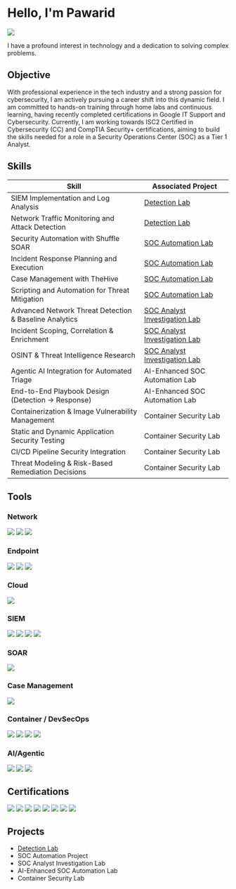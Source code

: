 # Hello, I'm Pawarid
<a href="https://www.linkedin.com/in/pawaridtupmongkol"><img src="https://img.shields.io/badge/-LinkedIn-0072b1?&style=for-the-badge&logo=linkedin&logoColor=white" /></a>


I have a profound interest in technology and a dedication to solving complex problems.

## Objective

With professional experience in the tech industry and a strong passion for cybersecurity, I am actively pursuing a career shift into this dynamic field. I am committed to hands-on training through home labs and continuous learning, having recently completed certifications in Google IT Support and Cybersecurity. Currently, I am working towards ISC2 Certified in Cybersecurity (CC) and CompTIA Security+ certifications, aiming to build the skills needed for a role in a Security Operations Center (SOC) as a Tier 1 Analyst.

## Skills

| Skill                                         | Associated Project         |
|-----------------------------------------------|----------------------------|
| SIEM Implementation and Log Analysis          | <a href="https://github.com/guidebruh/Detection-Lab/tree/main">Detection Lab</a>|
| Network Traffic Monitoring and Attack Detection | <a href="https://github.com/guidebruh/Detection-Lab/tree/main">Detection Lab</a>|
| Security Automation with Shuffle SOAR         | <a href="https://github.com/guidebruh/SOC-Automation-Lab/tree/main">SOC Automation Lab</a>|
| Incident Response Planning and Execution      | <a href="https://github.com/guidebruh/SOC-Automation-Lab/tree/main">SOC Automation Lab</a>|
| Case Management with TheHive                  | <a href="https://github.com/guidebruh/SOC-Automation-Lab/tree/main">SOC Automation Lab</a>|
| Scripting and Automation for Threat Mitigation | <a href="https://github.com/guidebruh/SOC-Automation-Lab/tree/main">SOC Automation Lab</a>|
|Advanced Network Threat Detection & Baseline Analytics| <a href="https://github.com/guidebruh/SOC-Analyst-Investigation-Lab/tree/main">SOC Analyst Investigation Lab</a>|
|Incident Scoping, Correlation & Enrichment	| <a href="https://github.com/guidebruh/SOC-Analyst-Investigation-Lab/tree/main">SOC Analyst Investigation Lab</a>|
|OSINT & Threat Intelligence Research           | <a href="https://github.com/guidebruh/SOC-Analyst-Investigation-Lab/tree/main">SOC Analyst Investigation Lab</a>|
|Agentic AI Integration for Automated Triage	| AI-Enhanced SOC Automation Lab|
|End-to-End Playbook Design (Detection → Response)|	AI-Enhanced SOC Automation Lab|
|Containerization & Image Vulnerability Management| Container Security Lab|
|Static and Dynamic Application Security Testing| Container Security Lab|
|CI/CD Pipeline Security Integration|	            Container Security Lab|
|Threat Modeling & Risk-Based Remediation Decisions|	Container Security Lab|

## Tools

### Network
<div>
    <img src="https://img.shields.io/badge/-Wireshark-1679A7?&style=for-the-badge&logo=Wireshark&logoColor=white" />
    <img src="https://img.shields.io/badge/-Suricata-EF3B2D?&style=for-the-badge&logo=Suricata&logoColor=white" />
    <img src="https://img.shields.io/badge/-Zeek-777BB4?&style=for-the-badge&logo=Zeek&logoColor=white" />
</div>

### Endpoint
<div>
    <img src="https://img.shields.io/badge/-Microsoft_Defender_for_Endpoint-00A4EF?&style=for-the-badge&logo=Microsoft&logoColor=white" />
    <img src="https://img.shields.io/badge/-Velociraptor-4B275F?&style=for-the-badge&logo=Velociraptor&logoColor=white" />
    <img src="https://img.shields.io/badge/-Sysmon-0D3B66?&style=for-the-badge&logo=windows&logoColor=white" />
</div>

### Cloud
</div>
  <img src="https://img.shields.io/badge/-Amazon%20AWS-4B275F?&style=for-the-badge&logo=Amazon%20AWS&logoColor=white" />

### SIEM
<div>
    <img src="https://img.shields.io/badge/-Microsoft_Sentinel-0078D4?&style=for-the-badge&logo=Microsoft&logoColor=white" />
    <img src="https://img.shields.io/badge/-Splunk-000000?&style=for-the-badge&logo=Splunk&logoColor=white" />
    <img src="https://img.shields.io/badge/-Elastic-005571?&style=for-the-badge&logo=Elastic&logoColor=white" />
    <img src="https://img.shields.io/badge/-Wazuh-1E90FF?&style=for-the-badge&logo=securityscorecard&logoColor=white" />
</div>

### SOAR
<div>  
     <img src="https://img.shields.io/badge/-Shuffle-5A67D8?&style=for-the-badge&logo=shuffle&logoColor=white" />
</div>

### Case Management
<div>  
     <img src="https://img.shields.io/badge/-TheHive-28BFE0?&style=for-the-badge&logo=thehive&logoColor=white" />
</div>

### Container / DevSecOps
<div>  
     <img src="https://img.shields.io/badge/-Docker-2496ED?&style=for-the-badge&logo=docker&logoColor=white" />
    <img src="https://img.shields.io/badge/-GitHub_Actions-2088FF?&style=for-the-badge&logo=github-actions&logoColor=white" />
    <img src="https://img.shields.io/badge/-Snyk-660099?&style=for-the-badge&logo=snyk&logoColor=white" />
    <img src="https://img.shields.io/badge/-Docker_Scout-1D63ED?&style=for-the-badge&logo=docker&logoColor=white" />
</div>

### AI/Agentic
<div>  
    <img src="https://img.shields.io/badge/-OpenAI_GPT--4o-000000?&style=for-the-badge&logo=openai&logoColor=white" />
    <img src="https://img.shields.io/badge/-VirusTotal_API-FF6C37?&style=for-the-badge&logo=virustotal&logoColor=white" />
    <img src="https://img.shields.io/badge/-OSINT_Enrichment-003366?&style=for-the-badge&logo=search&logoColor=white" />
</div>

## Certifications
<div>
<img src="https://img.shields.io/badge/-Google%20Cybersecurity-4285F4?&style=for-the-badge&logo=Google&logoColor=white" />
<img src="https://img.shields.io/badge/-Google%20IT%20Professional-4285F4?&style=for-the-badge&logo=Google&logoColor=white" />
<img src="https://img.shields.io/badge/-ISC2%20CC-30334C?&style=for-the-badge&logo=ISC2&logoColor=white" />    
<img src="https://img.shields.io/badge/-Security%2B-FF0000?&style=for-the-badge&logo=CompTIA&logoColor=white" />
<img src="https://img.shields.io/badge/-Network%2B-007ACC?&style=for-the-badge&logo=CompTIA&logoColor=white" />
<img src="https://img.shields.io/badge/-A%2B-4D4D4D?&style=for-the-badge&logo=CompTIA&logoColor=white" />
<img src="https://img.shields.io/badge/-CDSA-006400?&style=for-the-badge&logoColor=white" />
<img src="https://img.shields.io/badge/-CCD-000080?&style=for-the-badge&logoColor=white" />
</div>

## Projects
-  <a href="https://github.com/guidebruh/Detection-Lab/tree/main">Detection Lab</a>
- SOC Automation Project
- SOC Analyst Investigation Lab
- AI-Enhanced SOC Automation Lab
- Container Security Lab
